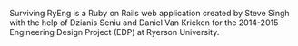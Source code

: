 Surviving RyEng is a Ruby on Rails web application created by Steve Singh with the help of Dzianis Seniu and Daniel Van Krieken for the 2014-2015 Engineering Design Project (EDP) at Ryerson University.

